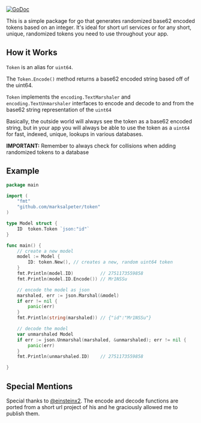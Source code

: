 [![GoDoc](https://godoc.org/github.com/golang/gddo?status.svg)](http://godoc.org/github.com/marksalpeter/token)

This is a simple package for go that generates randomized base62 encoded tokens based on an integer. It's ideal for short url services or for any short, unique, randomized tokens you need to use throughout your app.

## How it Works

`Token` is an alias for `uint64`.

The `Token.Encode()` method returns a base62 encoded string based off of the uint64.

`Token` implements the `encoding.TextMarshaler` and `encoding.TextUnmarshaler` interfaces to encode and decode to and from the base62 string representation of the `uint64`

Basically, the outside world will always see the token as a base62 encoded string, but in your app you will always be able to use the token as a `uint64` for fast, indexed, unique, lookups in various databases.

**IMPORTANT:** Remember to always check for collisions when adding randomized tokens to a database

## Example

```go  
package main

import (
	"fmt"
	"github.com/marksalpeter/token"
)

type Model struct {
    ID	token.Token `json:"id"`
}

func main() {
	// create a new model
	model := Model {
		ID:	token.New(), // creates a new, random uint64 token
	}
	fmt.Println(model.ID)          // 2751173559858
	fmt.Println(model.ID.Encode()) // Mr1NSSu

	// encode the model as json
	marshaled, err := json.Marshal(&model)
	if err != nil {
		panic(err)
	}
	fmt.Println(string(marshaled)) // {"id":"Mr1NSSu"}

	// decode the model
	var unmarshaled Model
	if err := json.Unmarshal(marshaled, &unmarshaled); err != nil {
		panic(err)
	}
	fmt.Println(unmarshaled.ID)    // 2751173559858

}
```

## Special Mentions

Special thanks to [@einsteinx2](https://github.com/einsteinx2). The encode and decode functions are ported from a short url project of his and he graciously allowed me to publish them.
